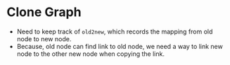 # Clone Graph

* Need to keep track of `old2new`, which records the mapping
  from old node to new node.
* Because, old node can find link to old node, we need a way
  to link new node to the other new node when copying the link.
